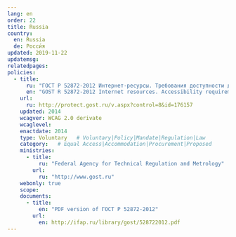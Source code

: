 ```yaml
---
lang: en
order: 22
title: Russia
country:
  en: Russia
  de: Росси́я
updated: 2019-11-22
updatemsg:
relatedpages:
policies:
  - title:
      ru: "ГОСТ Р 52872-2012 Интернет-ресурсы. Требования доступности для инвалидов по зрению"
      en: "GOST R 52872-2012 Internet resources. Accessibility requirements for the visually impaired"
    url:
      ru: http://protect.gost.ru/v.aspx?control=8&id=176157
    updated: 2014
    wcagver: WCAG 2.0 derivate
    wcaglevel:
    enactdate: 2014
    type: Voluntary   # Voluntary|Policy|Mandate|Regulation|Law
    category:   # Equal Access|Accommodation|Procurement|Proposed
    ministries:
      - title:
          ru: "Federal Agency for Technical Regulation and Metrology"
        url:
          ru: "http://www.gost.ru"
    webonly: true
    scope:
    documents:
      - title:
          en: "PDF version of ГОСТ Р 52872-2012"
        url:
          en: http://ifap.ru/library/gost/528722012.pdf
---
```

